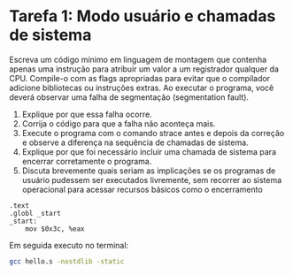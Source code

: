 # Tarefa 1: Modo usuário e chamadas de sistema
Escreva um código mínimo em linguagem de montagem que contenha apenas uma instrução para atribuir um valor a um registrador qualquer da CPU. Compile-o com as flags apropriadas para evitar que o compilador adicione bibliotecas ou instruções extras. Ao executar o programa, você deverá observar uma falha de segmentação (segmentation fault).

1. Explique por que essa falha ocorre.
2. Corrija o código para que a falha não aconteça mais.
3. Execute o programa com o comando strace antes e depois da correção e observe a diferença na sequência de chamadas de sistema.
4. Explique por que foi necessário incluir uma chamada de sistema para encerrar corretamente o programa.
5. Discuta brevemente quais seriam as implicações se os programas de usuário pudessem ser executados livremente, sem recorrer ao sistema operacional para acessar recursos básicos como o encerramento

```
.text
.globl _start
_start:
    mov $0x3c, %eax
```

Em seguida executo no terminal:

```bash
gcc hello.s -nostdlib -static
```


